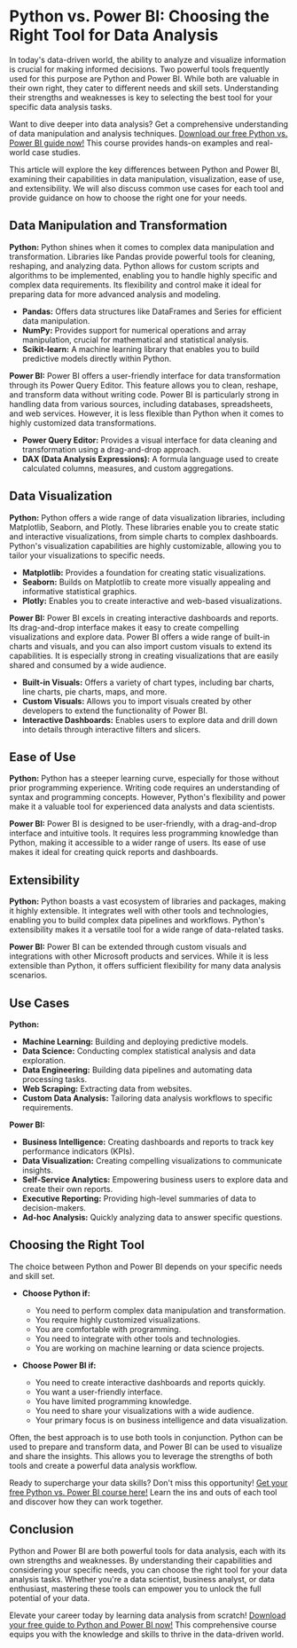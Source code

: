 # Python vs. Power BI: Choosing the Right Tool for Data Analysis

In today's data-driven world, the ability to analyze and visualize information is crucial for making informed decisions. Two powerful tools frequently used for this purpose are Python and Power BI. While both are valuable in their own right, they cater to different needs and skill sets. Understanding their strengths and weaknesses is key to selecting the best tool for your specific data analysis tasks.

Want to dive deeper into data analysis? Get a comprehensive understanding of data manipulation and analysis techniques. [Download our free Python vs. Power BI guide now!](https://udemywork.com/python-vs-power-bi) This course provides hands-on examples and real-world case studies.

This article will explore the key differences between Python and Power BI, examining their capabilities in data manipulation, visualization, ease of use, and extensibility. We will also discuss common use cases for each tool and provide guidance on how to choose the right one for your needs.

## Data Manipulation and Transformation

**Python:** Python shines when it comes to complex data manipulation and transformation. Libraries like Pandas provide powerful tools for cleaning, reshaping, and analyzing data. Python allows for custom scripts and algorithms to be implemented, enabling you to handle highly specific and complex data requirements. Its flexibility and control make it ideal for preparing data for more advanced analysis and modeling.

*   **Pandas:** Offers data structures like DataFrames and Series for efficient data manipulation.
*   **NumPy:** Provides support for numerical operations and array manipulation, crucial for mathematical and statistical analysis.
*   **Scikit-learn:** A machine learning library that enables you to build predictive models directly within Python.

**Power BI:** Power BI offers a user-friendly interface for data transformation through its Power Query Editor. This feature allows you to clean, reshape, and transform data without writing code. Power BI is particularly strong in handling data from various sources, including databases, spreadsheets, and web services. However, it is less flexible than Python when it comes to highly customized data transformations.

*   **Power Query Editor:** Provides a visual interface for data cleaning and transformation using a drag-and-drop approach.
*   **DAX (Data Analysis Expressions):** A formula language used to create calculated columns, measures, and custom aggregations.

## Data Visualization

**Python:** Python offers a wide range of data visualization libraries, including Matplotlib, Seaborn, and Plotly. These libraries enable you to create static and interactive visualizations, from simple charts to complex dashboards. Python's visualization capabilities are highly customizable, allowing you to tailor your visualizations to specific needs.

*   **Matplotlib:** Provides a foundation for creating static visualizations.
*   **Seaborn:** Builds on Matplotlib to create more visually appealing and informative statistical graphics.
*   **Plotly:** Enables you to create interactive and web-based visualizations.

**Power BI:** Power BI excels in creating interactive dashboards and reports. Its drag-and-drop interface makes it easy to create compelling visualizations and explore data. Power BI offers a wide range of built-in charts and visuals, and you can also import custom visuals to extend its capabilities. It is especially strong in creating visualizations that are easily shared and consumed by a wide audience.

*   **Built-in Visuals:** Offers a variety of chart types, including bar charts, line charts, pie charts, maps, and more.
*   **Custom Visuals:** Allows you to import visuals created by other developers to extend the functionality of Power BI.
*   **Interactive Dashboards:** Enables users to explore data and drill down into details through interactive filters and slicers.

## Ease of Use

**Python:** Python has a steeper learning curve, especially for those without prior programming experience. Writing code requires an understanding of syntax and programming concepts. However, Python's flexibility and power make it a valuable tool for experienced data analysts and data scientists.

**Power BI:** Power BI is designed to be user-friendly, with a drag-and-drop interface and intuitive tools. It requires less programming knowledge than Python, making it accessible to a wider range of users. Its ease of use makes it ideal for creating quick reports and dashboards.

## Extensibility

**Python:** Python boasts a vast ecosystem of libraries and packages, making it highly extensible. It integrates well with other tools and technologies, enabling you to build complex data pipelines and workflows. Python's extensibility makes it a versatile tool for a wide range of data-related tasks.

**Power BI:** Power BI can be extended through custom visuals and integrations with other Microsoft products and services. While it is less extensible than Python, it offers sufficient flexibility for many data analysis scenarios.

## Use Cases

**Python:**

*   **Machine Learning:** Building and deploying predictive models.
*   **Data Science:** Conducting complex statistical analysis and data exploration.
*   **Data Engineering:** Building data pipelines and automating data processing tasks.
*   **Web Scraping:** Extracting data from websites.
*   **Custom Data Analysis:** Tailoring data analysis workflows to specific requirements.

**Power BI:**

*   **Business Intelligence:** Creating dashboards and reports to track key performance indicators (KPIs).
*   **Data Visualization:** Creating compelling visualizations to communicate insights.
*   **Self-Service Analytics:** Empowering business users to explore data and create their own reports.
*   **Executive Reporting:** Providing high-level summaries of data to decision-makers.
*   **Ad-hoc Analysis:** Quickly analyzing data to answer specific questions.

## Choosing the Right Tool

The choice between Python and Power BI depends on your specific needs and skill set.

*   **Choose Python if:**
    *   You need to perform complex data manipulation and transformation.
    *   You require highly customized visualizations.
    *   You are comfortable with programming.
    *   You need to integrate with other tools and technologies.
    *   You are working on machine learning or data science projects.

*   **Choose Power BI if:**
    *   You need to create interactive dashboards and reports quickly.
    *   You want a user-friendly interface.
    *   You have limited programming knowledge.
    *   You need to share your visualizations with a wide audience.
    *   Your primary focus is on business intelligence and data visualization.

Often, the best approach is to use both tools in conjunction. Python can be used to prepare and transform data, and Power BI can be used to visualize and share the insights. This allows you to leverage the strengths of both tools and create a powerful data analysis workflow.

Ready to supercharge your data skills? Don't miss this opportunity! [Get your free Python vs. Power BI course here!](https://udemywork.com/python-vs-power-bi) Learn the ins and outs of each tool and discover how they can work together.

## Conclusion

Python and Power BI are both powerful tools for data analysis, each with its own strengths and weaknesses. By understanding their capabilities and considering your specific needs, you can choose the right tool for your data analysis tasks. Whether you're a data scientist, business analyst, or data enthusiast, mastering these tools can empower you to unlock the full potential of your data.

Elevate your career today by learning data analysis from scratch! [Download your free guide to Python and Power BI now!](https://udemywork.com/python-vs-power-bi) This comprehensive course equips you with the knowledge and skills to thrive in the data-driven world.
